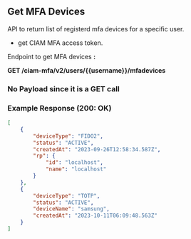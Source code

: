 ## Get MFA Devices
API to return list of registerd mfa devices for a specific user.

- get CIAM MFA access token. 

<!--
type: tab
titles: Request, Response
-->

Endpoint to get MFA devices **:**

**GET /ciam-mfa/v2/users/{{username}}/mfadevices**

### No Payload since it is a GET call

<!--
type: tab
-->

### Example Response (200: OK)
```json
[
    {
        "deviceType": "FIDO2",
        "status": "ACTIVE",
        "createdAt": "2023-09-26T12:58:34.587Z",
        "rp": {
            "id": "localhost",
            "name": "localhost"
        }
    },
    {
        "deviceType": "TOTP",
        "status": "ACTIVE",
        "deviceName": "samsung",
        "createdAt": "2023-10-11T06:09:48.563Z"
    }
]

```
<!-- type: tab-end -->